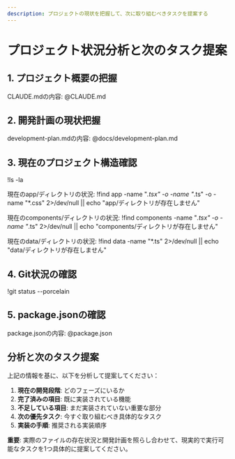 ```yaml
---
description: プロジェクトの現状を把握して、次に取り組むべきタスクを提案する
---
```


# プロジェクト状況分析と次のタスク提案

## 1. プロジェクト概要の把握

CLAUDE.mdの内容:
@CLAUDE.md

## 2. 開発計画の現状把握

development-plan.mdの内容:
@docs/development-plan.md

## 3. 現在のプロジェクト構造確認

!ls -la

現在のapp/ディレクトリの状況:
!find app -name "*.tsx" -o -name "*.ts" -o -name "*.css" 2>/dev/null || echo "app/ディレクトリが存在しません"

現在のcomponents/ディレクトリの状況:
!find components -name "*.tsx" -o -name "*.ts" 2>/dev/null || echo "components/ディレクトリが存在しません"

現在のdata/ディレクトリの状況:
!find data -name "*.ts" 2>/dev/null || echo "data/ディレクトリが存在しません"

## 4. Git状況の確認

!git status --porcelain

## 5. package.jsonの確認

package.jsonの内容:
@package.json

## 分析と次のタスク提案

上記の情報を基に、以下を分析して提案してください：

1. **現在の開発段階**: どのフェーズにいるか
2. **完了済みの項目**: 既に実装されている機能
3. **不足している項目**: まだ実装されていない重要な部分
4. **次の優先タスク**: 今すぐ取り組むべき具体的なタスク
5. **実装の手順**: 推奨される実装順序

**重要**: 実際のファイルの存在状況と開発計画を照らし合わせて、現実的で実行可能なタスクを1つ具体的に提案してください。